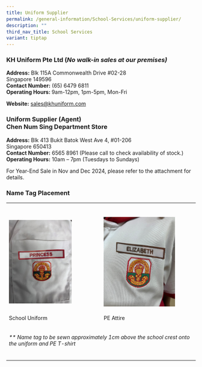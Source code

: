 ```yaml
---
title: Uniform Supplier
permalink: /general-information/School-Services/uniform-supplier/
description: ""
third_nav_title: School Services
variant: tiptap
---
```

<h3>KH Uniform Pte Ltd (<em>No walk-in sales at our premises)</em></h3>
<p><strong>Address:</strong> Blk 115A Commonwealth Drive #02-28
<br>Singapore 149596
<br><strong>Contact Number:</strong> (65) 6479 6811
<br><strong>Operating Hours: </strong>9am-12pm, 1pm-5pm, Mon-Fri</p>
<p><strong>Website:</strong>  <a href="mailto:sales@khuniform.com" rel="noopener noreferrer nofollow" target="_blank">sales@khuniform.com</a>
</p>
<h3>Uniform Supplier (Agent)<br>Chen Num Sing Department Store</h3>
<p><strong>Address:</strong> Blk 413 Bukit Batok West Ave 4, #01-206
<br>Singapore 650413
<br><strong>Contact Number:</strong> 6565 8961 (Please call to check availability
of stock.)
<br><strong>Operating Hours:</strong> 10am – 7pm (Tuesdays to Sundays)</p>
<p>For Year-End Sale in Nov and Dec 2024, please refer to the attachment
for details.</p>
<h3>Name Tag Placement</h3>
<table style="minWidth: 50px">
<colgroup>
<col>
<col>
</colgroup>
<tbody>
<tr>
<th rowspan="1" colspan="1">
<p></p>
</th>
<th rowspan="1" colspan="1">
<p></p>
</th>
</tr>
<tr>
<td rowspan="1" colspan="1">
<p></p>
<div class="isomer-image-wrapper">
<img style="width: 70%;" height="auto" width="100%" alt="" src="/images/2024 Others/SchUniform_NameTag_v3.jpg">
</div>
</td>
<td rowspan="1" colspan="1">
<p></p>
<div class="isomer-image-wrapper">
<img style="width: 80%;" height="auto" width="100%" alt="" src="/images/2024 Others/SchPEUniform_NameTag_v2.jpg">
</div>
</td>
</tr>
<tr>
<td rowspan="1" colspan="1">
<p>School Uniform</p>
</td>
<td rowspan="1" colspan="1">
<p>PE Attire</p>
</td>
</tr>
<tr>
<td rowspan="1" colspan="2">
<p><em>** Name tag to be sewn approximately 1cm above the school crest onto the uniform and PE T-shirt</em>
</p>
</td>
</tr>
<tr>
<td rowspan="1" colspan="1">
<p></p>
</td>
<td rowspan="1" colspan="1">
<p></p>
</td>
</tr>
</tbody>
</table>
<p></p>